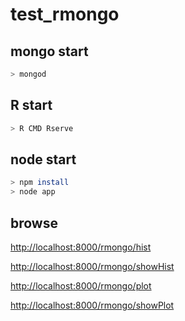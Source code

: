test_rmongo
==========


mongo start
-----
```sh
> mongod
```

R start
-----
```sh
> R CMD Rserve
```

node start
-----
```sh
> npm install
> node app
```


browse
------

 [http://localhost:8000/rmongo/hist](http://localhost:8000/rmongo/hist)
 
 [http://localhost:8000/rmongo/showHist](http://localhost:8000/rmongo/showHist)
 
 [http://localhost:8000/rmongo/plot](http://localhost:8000/rmongo/plot)
 
 [http://localhost:8000/rmongo/showPlot](http://localhost:8000/rmongo/showPlot)
